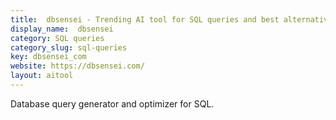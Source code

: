```yaml
---
title:  dbsensei - Trending AI tool for SQL queries and best alternatives
display_name:  dbsensei
category: SQL queries
category_slug: sql-queries
key: dbsensei_com
website: https://dbsensei.com/
layout: aitool
---
```


Database query generator and optimizer for SQL.
